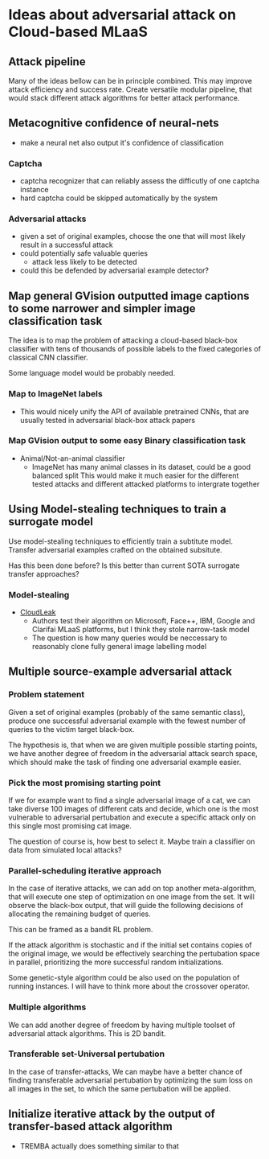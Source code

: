 # Ideas about adversarial attack on Cloud-based MLaaS

## Attack pipeline
Many of the ideas bellow can be in principle combined. This may improve attack efficiency and success rate.
Create versatile modular pipeline, that would stack different attack algorithms for better attack performance.

## Metacognitive confidence of neural-nets 
- make a neural net also output it's confidence of classification

### Captcha
- captcha recognizer that can reliably assess the difficutly of one captcha instance
- hard captcha could be skipped automatically by the system

### Adversarial attacks 
- given a set of original examples, choose the one that will most likely result in a successful attack
- could potentially safe valuable queries
    - attack less likely to be detected 
- could this be defended by adversarial example detector?



## Map general GVision outputted image captions to some narrower and simpler image classification task 
The idea is to map the problem of attacking a cloud-based black-box classifier with tens of thousands of possible labels to the fixed categories of classical CNN classifier.

Some language model would be probably needed.

### Map to ImageNet labels
- This would nicely unify the API of available pretrained CNNs, that are usually tested in adversarial black-box attack papers

### Map GVision output to some easy Binary classification task
- Animal/Not-an-animal classifier
    - ImageNet has many animal classes in its dataset, could be a good balanced split
This would make it much easier for the different tested attacks and different attacked platforms to intergrate together


## Using Model-stealing techniques to train a surrogate model
Use model-stealing techniques to efficiently train a subtitute model. Transfer adversarial examples crafted on the obtained subsitute.

Has this been done before? Is this better than current SOTA surrogate transfer approaches?

### Model-stealing
- [CloudLeak](https://www.semanticscholar.org/paper/CloudLeak%3A-Large-Scale-Deep-Learning-Models-Through-Yu-Yang/4d548fd21aad60e3052455e22b7a57cc1f06e3c3)
    - Authors test their algorithm on Microsoft, Face++, IBM, Google and Clarifai MLaaS platforms, but I think they stole narrow-task model
    - The question is how many queries would be neccessary to reasonably clone fully general image labelling model



## Multiple source-example adversarial attack
### Problem statement
Given a set of original examples (probably of the same semantic class), produce one successful adversarial example with the fewest number of queries to the victim target black-box.

The hypothesis is, that when we are given multiple possible starting points, we have another degree of freedom in the adversarial attack search space, which should make the task of finding one adversarial example easier.


### Pick the most promising starting point
If we for example want to find a single adversarial image of a cat, we can take diverse 100 images of different cats and decide, which one is the most vulnerable to adversarial pertubation and execute a specific attack only on this single most promising cat image.

The question of course is, how best to select it. Maybe train a classifier on data from simulated local attacks?


### Parallel-scheduling iterative approach
In the case of iterative attacks, we can add on top another meta-algorithm, that will execute one step of optimization on one image from the set. It will observe the black-box output, that will guide the following decisions of allocating the remaining budget of queries.

This can be framed as a bandit RL problem.

If the attack algorithm is stochastic and if the initial set contains copies of the original image, we would be effectively searching the pertubation space in parallel, prioritizing the more successful random initializations.

Some genetic-style algorithm could be also used on the population of running instances. I will have to think  more about the crossover operator.


### Multiple algorithms
We can add another degree of freedom by having multiple toolset of adversarial attack algorithms. This is 2D bandit.


### Transferable set-Universal pertubation
In the case of transfer-attacks, We can maybe have a better chance of finding transferable adversarial pertubation by optimizing the sum loss on all images in the set, to which the same pertubation will be applied. 


## Initialize iterative attack by the output of transfer-based attack algorithm 
- TREMBA actually does something similar to that

